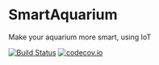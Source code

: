 # SmartAquarium
Make your aquarium more smart, using IoT


[![Build Status](https://travis-ci.org/uilianries/SmartAquarium.svg?branch=develop)](https://travis-ci.org/uilianries/SmartAquarium) [![codecov.io](https://codecov.io/github/uilianries/SmartAquarium/coverage.svg?branch=develop)](https://codecov.io/github/uilianries/SmartAquarium?branch=develop)

